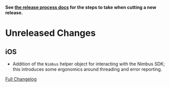 **See [the release process docs](docs/howtos/cut-a-new-release.md) for the steps to take when cutting a new release.**

# Unreleased Changes
 
 ## iOS

- Addition of the `Nimbus` helper object for interacting with the Nimbus SDK; this introduces some ergonomics around threading and error reporting.

[Full Changelog](https://github.com/mozilla/application-services/compare/v74.0.1...main)

